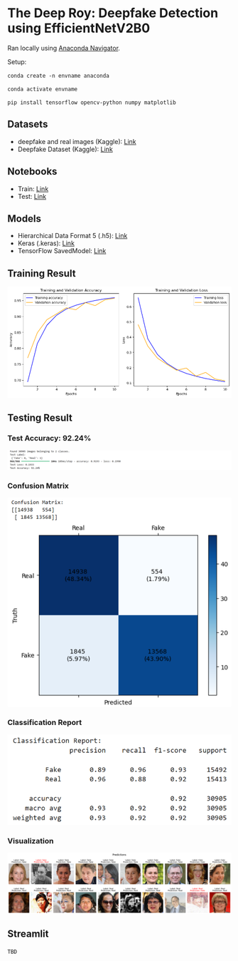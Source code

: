 # The Deep Roy: Deepfake Detection using EfficientNetV2B0

Ran locally using [Anaconda Navigator](https://www.anaconda.com/download).

Setup:

```
conda create -n envname anaconda
```

```
conda activate envname
```

```
pip install tensorflow opencv-python numpy matplotlib
```

## Datasets

- deepfake and real images (Kaggle): [Link](https://www.kaggle.com/datasets/manjilkarki/deepfake-and-real-images)
- Deepfake Dataset (Kaggle): [Link](https://www.kaggle.com/datasets/aryansingh16/deepfake-dataset)

## Notebooks

- Train: [Link](https://github.com/Sakadyk/The-Deep-Roy/blob/main/EffNetV2B0_92/pi24_train.ipynb)
- Test: [Link](https://github.com/Sakadyk/The-Deep-Roy/blob/main/EffNetV2B0_92/pi24_test.ipynb)

## Models

- Hierarchical Data Format 5 (.h5): [Link](https://drive.google.com/file/d/1JKGaSYyAQDGdXMF1CAy4vULD3uYukazd/view?usp=sharing)
- Keras (.keras): [Link](https://drive.google.com/file/d/1D9zZ370Glb3OCk1YW8riYa_0vz6j9b9t/view?usp=sharing)
- TensorFlow SavedModel: [Link](https://drive.google.com/drive/folders/1HniYiwvXiYI3l-gqzxX61YXeDZNEWYWw?usp=sharing)

## Training Result

![alt text](https://github.com/Sakadyk/The-Deep-Roy/blob/main/Images/graph.png "Traning Result Graph")

## Testing Result

### Test Accuracy: 92.24%

![alt text](https://github.com/Sakadyk/The-Deep-Roy/blob/main/Images/test_acc.png "Testing Accuracy")

### Confusion Matrix

![alt text](https://github.com/Sakadyk/The-Deep-Roy/blob/main/Images/cm.png "Confusion Matrix")

### Classification Report

![alt text](https://github.com/Sakadyk/The-Deep-Roy/blob/main/Images/cr.png "Classification Report")

### Visualization

![alt text](https://github.com/Sakadyk/The-Deep-Roy/blob/main/Images/test_result.png "Testing Visualization")

## Streamlit

`TBD`
